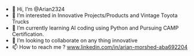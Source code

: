 - 👋 Hi, I’m @Arian2324
- 👀 I’m interested in Innovative Projects/Products and Vintage Toyota Trucks
- 🌱 I’m currently learning AI coding using Python and Pursuing CAMP Certification.
- 💞️ I’m looking to collaborate on any thing innovative
- 📫 How to reach me ? www.linkedin.com/in/arian-morshed-aba692204



<!---
Arian2324/Arian2324 is a ✨ special ✨ repository because its `README.md` (this file) appears on your GitHub profile.
You can click the Preview link to take a look at your changes.
--->
